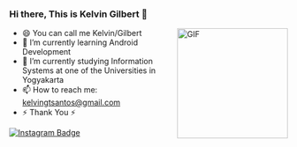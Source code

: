 ### Hi there, This is Kelvin Gilbert 👋
<img align="right" height="200" alt="GIF" src="https://i.imgur.com/8MupZHY.gif" />


- 😄 You can call me Kelvin/Gilbert
- 🌱 I’m currently learning Android Development 
- 🌱 I’m currently studying Information Systems at one of the Universities in Yogyakarta
- 📫 How to reach me: kelvingtsantos@gmail.com
- ⚡ Thank You ⚡

[![Instagram Badge](https://img.shields.io/badge/-@kelvin.773-purple?style=flat&logo=instagram&logoColor=white&link=https://instagram.com/kelvin.773/)](https://instagram.com/kelvin.773)
